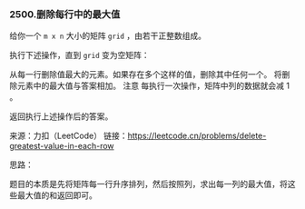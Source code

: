 ### 2500.删除每行中的最大值

给你一个 `m x n` 大小的矩阵 `grid` ，由若干正整数组成。

执行下述操作，直到 `grid` 变为空矩阵：

从每一行删除值最大的元素。如果存在多个这样的值，删除其中任何一个。
将删除元素中的最大值与答案相加。
注意 每执行一次操作，矩阵中列的数据就会减 1 。

返回执行上述操作后的答案。

来源：力扣（LeetCode）
链接：https://leetcode.cn/problems/delete-greatest-value-in-each-row





思路：

​		题目的本质是先将矩阵每一行升序排列，然后按照列，求出每一列的最大值，将这些最大值的和返回即可。